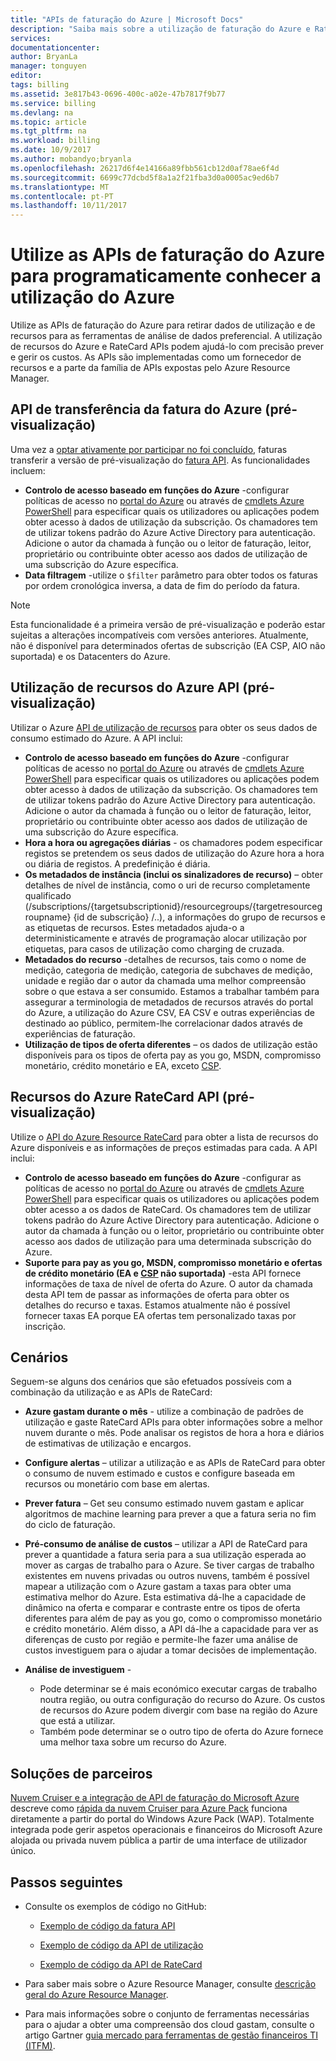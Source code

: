 ```yaml
---
title: "APIs de faturação do Azure | Microsoft Docs"
description: "Saiba mais sobre a utilização de faturação do Azure e RateCard APIs, que são utilizados para fornecer informações de consumo de recursos do Azure e as tendências."
services: 
documentationcenter: 
author: BryanLa
manager: tonguyen
editor: 
tags: billing
ms.assetid: 3e817b43-0696-400c-a02e-47b7817f9b77
ms.service: billing
ms.devlang: na
ms.topic: article
ms.tgt_pltfrm: na
ms.workload: billing
ms.date: 10/9/2017
ms.author: mobandyo;bryanla
ms.openlocfilehash: 26217d6f4e14166a89fbb561cb12d0af78ae6f4d
ms.sourcegitcommit: 6699c77dcbd5f8a1a2f21fba3d0a0005ac9ed6b7
ms.translationtype: MT
ms.contentlocale: pt-PT
ms.lasthandoff: 10/11/2017
---
```

# <a name="use-azure-billing-apis-to-programmatically-get-insight-into-your-azure-usage"></a>Utilize as APIs de faturação do Azure para programaticamente conhecer a utilização do Azure
Utilize as APIs de faturação do Azure para retirar dados de utilização e de recursos para as ferramentas de análise de dados preferencial. A utilização de recursos do Azure e RateCard APIs podem ajudá-lo com precisão prever e gerir os custos. As APIs são implementadas como um fornecedor de recursos e a parte da família de APIs expostas pelo Azure Resource Manager.  

## <a name="azure-invoice-download-api-preview"></a>API de transferência da fatura do Azure (pré-visualização)
Uma vez a [optar ativamente por participar no foi concluído](billing-manage-access.md#opt-in), faturas transferir a versão de pré-visualização do [fatura API](/rest/api/billing). As funcionalidades incluem:

* **Controlo de acesso baseado em funções do Azure** -configurar políticas de acesso no [portal do Azure](https://portal.azure.com) ou através de [cmdlets Azure PowerShell](/powershell/azure/overview) para especificar quais os utilizadores ou aplicações podem obter acesso à dados de utilização da subscrição. Os chamadores tem de utilizar tokens padrão do Azure Active Directory para autenticação. Adicione o autor da chamada à função ou o leitor de faturação, leitor, proprietário ou contribuinte obter acesso aos dados de utilização de uma subscrição do Azure específica.
* **Data filtragem** -utilize o `$filter` parâmetro para obter todos os faturas por ordem cronológica inversa, a data de fim do período da fatura. 

> [!NOTE]
> Esta funcionalidade é a primeira versão de pré-visualização e poderão estar sujeitas a alterações incompatíveis com versões anteriores. Atualmente, não é disponível para determinados ofertas de subscrição (EA CSP, AIO não suportada) e os Datacenters do Azure.

## <a name="azure-resource-usage-api-preview"></a>Utilização de recursos do Azure API (pré-visualização)
Utilizar o Azure [API de utilização de recursos](https://msdn.microsoft.com/library/azure/mt219003) para obter os seus dados de consumo estimado do Azure. A API inclui:

* **Controlo de acesso baseado em funções do Azure** -configurar políticas de acesso no [portal do Azure](https://portal.azure.com) ou através de [cmdlets Azure PowerShell](/powershell/azure/overview) para especificar quais os utilizadores ou aplicações podem obter acesso à dados de utilização da subscrição. Os chamadores tem de utilizar tokens padrão do Azure Active Directory para autenticação. Adicione o autor da chamada à função ou o leitor de faturação, leitor, proprietário ou contribuinte obter acesso aos dados de utilização de uma subscrição do Azure específica.
* **Hora a hora ou agregações diárias** - os chamadores podem especificar registos se pretendem os seus dados de utilização do Azure hora a hora ou diária de registos. A predefinição é diária.
* **Os metadados de instância (inclui os sinalizadores de recurso)** – obter detalhes de nível de instância, como o uri de recurso completamente qualificado (/subscriptions/{targetsubscriptionid}/resourcegroups/{targetresourcegroupname} {id de subscrição} /..), a informações do grupo de recursos e as etiquetas de recursos. Estes metadados ajuda-o a deterministicamente e através de programação alocar utilização por etiquetas, para casos de utilização como charging de cruzada.
* **Metadados do recurso** -detalhes de recursos, tais como o nome de medição, categoria de medição, categoria de subchaves de medição, unidade e região dar o autor da chamada uma melhor compreensão sobre o que estava a ser consumido. Estamos a trabalhar também para assegurar a terminologia de metadados de recursos através do portal do Azure, a utilização do Azure CSV, EA CSV e outras experiências de destinado ao público, permitem-lhe correlacionar dados através de experiências de faturação.
* **Utilização de tipos de oferta diferentes** – os dados de utilização estão disponíveis para os tipos de oferta pay as you go, MSDN, compromisso monetário, crédito monetário e EA, exceto [CSP](https://docs.microsoft.com/azure/cloud-solution-provider/billing/azure-csp-invoice#retrieve-usage-data-for-a-specific-subscription).

## <a name="azure-resource-ratecard-api-preview"></a>Recursos do Azure RateCard API (pré-visualização)
Utilize o [API do Azure Resource RateCard](https://msdn.microsoft.com/library/azure/mt219005) para obter a lista de recursos do Azure disponíveis e as informações de preços estimadas para cada. A API inclui:

* **Controlo de acesso baseado em funções do Azure** -configurar as políticas de acesso no [portal do Azure](https://portal.azure.com) ou através de [cmdlets Azure PowerShell](/powershell/azure/overview) para especificar quais os utilizadores ou aplicações podem obter acesso a os dados de RateCard. Os chamadores tem de utilizar tokens padrão do Azure Active Directory para autenticação. Adicione o autor da chamada à função ou o leitor, proprietário ou contribuinte obter acesso aos dados de utilização para uma determinada subscrição do Azure.
* **Suporte para pay as you go, MSDN, compromisso monetário e ofertas de crédito monetário (EA e [CSP](https://docs.microsoft.com/azure/cloud-solution-provider/billing/azure-csp-pricelist#get-prices-by-using-the-azure-rate-card) não suportada)** -esta API fornece informações de taxa de nível de oferta do Azure.  O autor da chamada desta API tem de passar as informações de oferta para obter os detalhes do recurso e taxas. Estamos atualmente não é possível fornecer taxas EA porque EA ofertas tem personalizado taxas por inscrição. 

## <a name="scenarios"></a>Cenários
Seguem-se alguns dos cenários que são efetuados possíveis com a combinação da utilização e as APIs de RateCard:

* **Azure gastam durante o mês** - utilize a combinação de padrões de utilização e gaste RateCard APIs para obter informações sobre a melhor nuvem durante o mês. Pode analisar os registos de hora a hora e diários de estimativas de utilização e encargos.
* **Configure alertas** – utilizar a utilização e as APIs de RateCard para obter o consumo de nuvem estimado e custos e configure baseada em recursos ou monetário com base em alertas.
* **Prever fatura** – Get seu consumo estimado nuvem gastam e aplicar algoritmos de machine learning para prever a que a fatura seria no fim do ciclo de faturação.
* **Pré-consumo de análise de custos** – utilizar a API de RateCard para prever a quantidade a fatura seria para a sua utilização esperada ao mover as cargas de trabalho para o Azure. Se tiver cargas de trabalho existentes em nuvens privadas ou outros nuvens, também é possível mapear a utilização com o Azure gastam a taxas para obter uma estimativa melhor do Azure. Esta estimativa dá-lhe a capacidade de dinâmico na oferta e comparar e contraste entre os tipos de oferta diferentes para além de pay as you go, como o compromisso monetário e crédito monetário. Além disso, a API dá-lhe a capacidade para ver as diferenças de custo por região e permite-lhe fazer uma análise de custos investiguem para o ajudar a tomar decisões de implementação.
* **Análise de investiguem** -
  
  * Pode determinar se é mais económico executar cargas de trabalho noutra região, ou outra configuração do recurso do Azure. Os custos de recursos do Azure podem divergir com base na região do Azure que está a utilizar.
  * Também pode determinar se o outro tipo de oferta do Azure fornece uma melhor taxa sobre um recurso do Azure.
  
## <a name="partner-solutions"></a>Soluções de parceiros
[Nuvem Cruiser e a integração de API de faturação do Microsoft Azure](billing-usage-rate-card-partner-solution-cloudcruiser.md) descreve como [rápida da nuvem Cruiser para Azure Pack](http://www.cloudcruiser.com/partners/microsoft/) funciona diretamente a partir do portal do Windows Azure Pack (WAP). Totalmente integrada pode gerir aspetos operacionais e financeiros do Microsoft Azure alojada ou privada nuvem pública a partir de uma interface de utilizador único.   

## <a name="next-steps"></a>Passos seguintes
* Consulte os exemplos de código no GitHub:
  * [Exemplo de código da fatura API](https://go.microsoft.com/fwlink/?linkid=845124)

  * [Exemplo de código da API de utilização](https://github.com/Azure-Samples/billing-dotnet-usage-api)

  * [Exemplo de código da API de RateCard](https://github.com/Azure-Samples/billing-dotnet-ratecard-api)

* Para saber mais sobre o Azure Resource Manager, consulte [descrição geral do Azure Resource Manager](../azure-resource-manager/resource-group-overview.md). 

* Para mais informações sobre o conjunto de ferramentas necessárias para o ajudar a obter uma compreensão dos cloud gastam, consulte o artigo Gartner [guia mercado para ferramentas de gestão financeiros TI (ITFM)](http://www.gartner.com/technology/reprints.do?id=1-212F7AL&ct=140909&st=sb).

